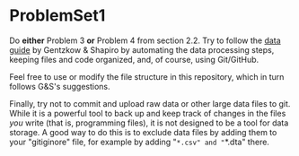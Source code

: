 # ProblemSet1
Do **either** Problem 3 **or** Problem 4 from section 2.2. Try to follow the [data guide](http://web.stanford.edu/~gentzkow/research/CodeAndData.pdf) by Gentzkow & Shapiro by automating the data processing steps, keeping files and code organized, and, of course, using Git/GitHub.

Feel free to use or modify the file structure in this repository, which in turn follows G&S's suggestions.

Finally, try not to commit and upload raw data or other large data files to git. While it is a powerful tool to back up and keep track of changes in the files *you* write (that is, programming files), it is not designed to be a tool for data storage. A good way to do this is to exclude data files by adding them to your "gitiginore" file, for example by adding "`*.csv" and "`*.dta" there.
